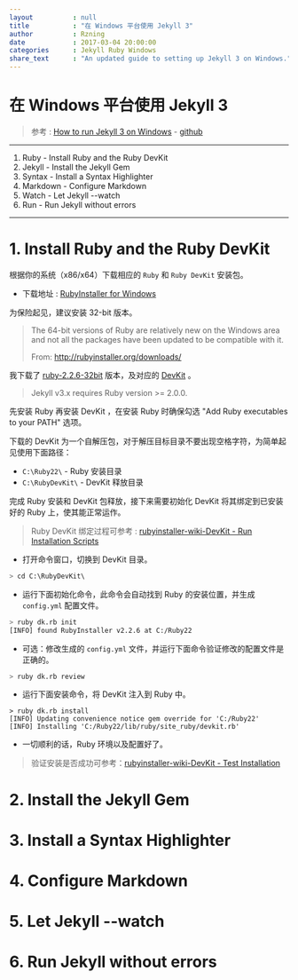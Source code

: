 ```yaml
---
layout          : null
title           : "在 Windows 平台使用 Jekyll 3"
author          : Rzning
date            : 2017-03-04 20:00:00
categories      : Jekyll Ruby Windows
share_text      : "An updated guide to setting up Jekyll 3 on Windows."
---
```


在 Windows 平台使用 Jekyll 3
============================

> 参考 : [How to run Jekyll 3 on Windows][original] - [github][original-github]

[original]: <https://labs.sverrirs.com/jekyll/>
[original-github]: <https://github.com/sverrirs/jekyllonwindows>

****
1. Ruby - Install Ruby and the Ruby DevKit
2. Jekyll - Install the Jekyll Gem
3. Syntax - Install a Syntax Highlighter
4. Markdown - Configure Markdown
5. Watch - Let Jekyll --watch
6. Run - Run Jekyll without errors

****

# 1. Install Ruby and the Ruby DevKit

根据你的系统（x86/x64）下载相应的 `Ruby` 和 `Ruby DevKit` 安装包。

- 下载地址 : [RubyInstaller for Windows](http://rubyinstaller.org/downloads/)

为保险起见，建议安装 32-bit 版本。

> The 64-bit versions of Ruby are relatively new on the Windows area and not all the packages have been updated to be compatible with it.
>
> From: http://rubyinstaller.org/downloads/

我下载了 [ruby-2.2.6-32bit][ruby-ins] 版本，及对应的 [DevKit][devkit-ins] 。

[ruby-ins]: <https://dl.bintray.com/oneclick/rubyinstaller/rubyinstaller-2.2.6.exe>
[devkit-ins]: <https://dl.bintray.com/oneclick/rubyinstaller/DevKit-mingw64-32-4.7.2-20130224-1151-sfx.exe>

> Jekyll v3.x requires Ruby version >= 2.0.0.

先安装 Ruby 再安装 DevKit ，在安装 Ruby 时确保勾选 "Add Ruby executables to your PATH" 选项。

下载的 DevKit 为一个自解压包，对于解压目标目录不要出现空格字符，为简单起见使用下面路径：
- `C:\Ruby22\` - Ruby 安装目录
- `C:\RubyDevKit\` - DevKit 释放目录

完成 Ruby 安装和 DevKit 包释放，接下来需要初始化 DevKit 将其绑定到已安装好的 Ruby 上，使其能正常运作。

> Ruby DevKit 绑定过程可参考 : [rubyinstaller-wiki-DevKit - Run Installation Scripts](https://github.com/oneclick/rubyinstaller/wiki/Development-Kit#4-run-installation-scripts)

- 打开命令窗口，切换到 DevKit 目录。

```sh
> cd C:\RubyDevKit\ 
```

- 运行下面初始化命令，此命令会自动找到 Ruby 的安装位置，并生成 `config.yml` 配置文件。

```sh
> ruby dk.rb init
[INFO] found RubyInstaller v2.2.6 at C:/Ruby22
```

- 可选：修改生成的 `config.yml` 文件，并运行下面命令验证修改的配置文件是正确的。

```sh
> ruby dk.rb review
```

- 运行下面安装命令，将 DevKit 注入到 Ruby 中。

```
> ruby dk.rb install
[INFO] Updating convenience notice gem override for 'C:/Ruby22'
[INFO] Installing 'C:/Ruby22/lib/ruby/site_ruby/devkit.rb'
```

- 一切顺利的话，Ruby 环境以及配置好了。

> 验证安装是否成功可参考：[rubyinstaller-wiki-DevKit - Test Installation](https://github.com/oneclick/rubyinstaller/wiki/Development-Kit#5-test-installation)

# 2. Install the Jekyll Gem


# 3. Install a Syntax Highlighter


# 4. Configure Markdown


# 5. Let Jekyll --watch


# 6. Run Jekyll without errors



